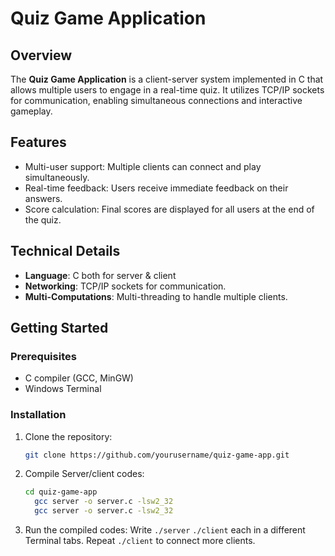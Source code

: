 # Quiz Game Application

## Overview
The **Quiz Game Application** is a client-server system implemented in C that allows multiple users to engage in a real-time quiz. It utilizes TCP/IP sockets for communication, enabling simultaneous connections and interactive gameplay.

## Features
- Multi-user support: Multiple clients can connect and play simultaneously.
- Real-time feedback: Users receive immediate feedback on their answers.
- Score calculation: Final scores are displayed for all users at the end of the quiz.

## Technical Details

- **Language**: C both for server & client
- **Networking**: TCP/IP sockets for communication.
- **Multi-Computations**: Multi-threading to handle multiple clients.

## Getting Started

### Prerequisites
- C compiler (GCC, MinGW)
- Windows Terminal

### Installation
1. Clone the repository:
   ```bash
   git clone https://github.com/yourusername/quiz-game-app.git
2. Compile Server/client codes:
   ```bash
   cd quiz-game-app
     gcc server -o server.c -lsw2_32
     gcc server -o server.c -lsw2_32
3. Run the compiled codes:
    Write `./server` `./client` each in a different Terminal tabs.
    Repeat `./client` to connect more clients.
